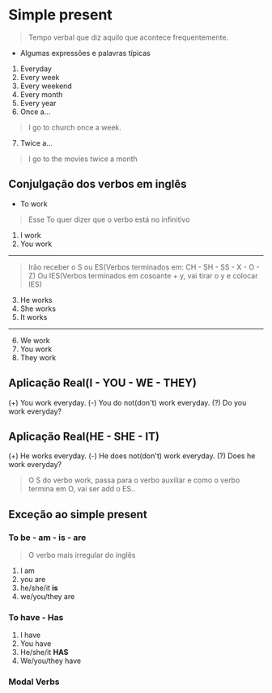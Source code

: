 # Simple present

> Tempo verbal que diz aquilo que acontece frequentemente.

* Algumas expressões e palavras típicas

1. Everyday
2. Every week
3. Every weekend
4. Every month
5. Every year
6. Once a...
> I go to church once a week.
7. Twice a...
> I go to the movies twice a month

## Conjulgação dos verbos em inglês

* To work
> Esse To quer dizer que o verbo está no infinitivo
1. I work
2. You work
----
> Irão receber o S ou ES(Verbos terminados em: CH - SH - SS - X - O - Z)
> Ou IES(Verbos terminados em cosoante + y, vai tirar o y e colocar IES)
3. He works 
4. She works
5. It works
----
6. We work
7. You work
8. They work

## Aplicação Real(I - YOU - WE - THEY)

(+) You work everyday.
(-) You do not(don't) work everyday.
(?) Do you work everyday?

## Aplicação Real(HE - SHE - IT)

(+) He works everyday.
(-) He does not(don't) work everyday.
(?) Does he work everyday?
> O S do verbo work, passa para o verbo auxiliar e como o verbo termina em O, vai ser add o ES..

## Exceção ao simple present

### To be - am - is - are
> O verbo mais irregular do inglês

1. I am
2. you are
3. he/she/it **is**
4. we/you/they are

### To have - Has

1. I have
2. You have
3. He/she/it **HAS**
4. We/you/they have

### Modal Verbs